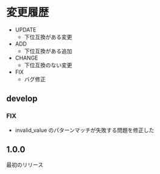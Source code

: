 # 変更履歴

- UPDATE
    - 下位互換がある変更
- ADD
    - 下位互換がある追加
- CHANGE
    - 下位互換のない変更
- FIX
    - バグ修正


## develop

### FIX

- invalid_value のパターンマッチが失敗する問題を修正した

## 1.0.0

最初のリリース
